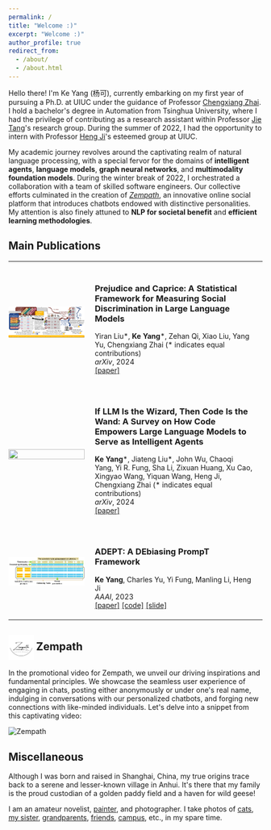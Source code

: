 ```yaml
---
permalink: /
title: "Welcome :)"
excerpt: "Welcome :)"
author_profile: true
redirect_from: 
  - /about/
  - /about.html
---
```


Hello there! I'm Ke Yang (杨可), currently embarking on my first year of pursuing a Ph.D. at UIUC under the guidance of Professor [Chengxiang Zhai](http://czhai.cs.illinois.edu/). I hold a bachelor's degree in Automation from Tsinghua University, where I had the privilege of contributing as a research assistant within Professor [Jie Tang](http://keg.cs.tsinghua.edu.cn/jietang/)'s research group. During the summer of 2022, I had the opportunity to intern with Professor [Heng Ji](http://blender.cs.illinois.edu/hengji.html)'s esteemed group at UIUC.

My academic journey revolves around the captivating realm of natural language processing, with a special fervor for the domains of **intelligent agents**, **language models**, **graph neural networks**, and **multimodality foundation models**. During the winter break of 2022, I orchestrated a collaboration with a team of skilled software engineers. Our collective efforts culminated in the creation of [*Zempath*](#jump), an innovative online social platform that introduces chatbots endowed with distinctive personalities. My attention is also finely attuned to **NLP for societal benefit** and **efficient learning methodologies**.

<style>
table, td, th, tr {
   border: none!important;
   font-size: 14px;
}
</style>

<h2><span>Main Publications</span></h2>
<table cellspacing="0" cellpadding="0">
<tr>
<td style="padding:0px;width:30%;vertical-align:middle">
  <img src="../images/Prejudice-framework.pdf" height="100%" width="100%" style="border-style: none">
</td>
<td style="padding:20px;width:70%;vertical-align:middle">  
  <h3>Prejudice and Caprice: A Statistical Framework for Measuring Social Discrimination in Large Language Models</h3>
  Yiran Liu*, <b>Ke Yang</b>*, Zehan Qi, Xiao Liu, Yang Yu, Chengxiang Zhai (* indicates equal contributions)
  <br>
  <em>arXiv</em>, 2024
  <br>
  <div>
    <a href="https://arxiv.org/abs/2402.15481">[paper]</a>
  </div>  
</td>
</tr>  
<tr>
<td style="padding:0px;width:30%;vertical-align:middle">
  <img src="../images/Wizard-agent.png" height="100%" width="100%" style="border-style: none">
</td>
<td style="padding:20px;width:70%;vertical-align:middle">  
  <h3>If LLM Is the Wizard, Then Code Is the Wand: A Survey on How Code Empowers Large Language Models to Serve as Intelligent Agents</h3>
  <b>Ke Yang</b>*, Jiateng Liu*, John Wu, Chaoqi Yang, Yi R. Fung, Sha Li, Zixuan Huang, Xu Cao, Xingyao Wang, Yiquan Wang, Heng Ji, Chengxiang Zhai  (* indicates equal contributions)
  <br>
  <em>arXiv</em>, 2024
  <br>
  <div>
    <a href="https://arxiv.org/abs/2401.00812">[paper]</a>
  </div>  
</td>
</tr>  
<tr>
<td style="padding:0px;width:30%;vertical-align:middle">
  <img src="../images/ADEPT-framework.png" height="100%" width="100%" style="border-style: none">
</td>
<td style="padding:20px;width:70%;vertical-align:middle">  
  <h3>ADEPT: A DEbiasing PrompT Framework</h3>
  <b>Ke Yang</b>, Charles Yu, Yi Fung, Manling Li, Heng Ji
  <br>
  <em>AAAI</em>, 2023
  <br>
  <div>
    <a href="https://arxiv.org/abs/2211.05414">[paper]</a>
    <a href="https://github.com/EmpathYang/ADEPT">[code]</a>
    <a href="../files/ADEPT.pdf">[slide]</a>
  </div>  
</td>
</tr>  
</table>

<h2>
    <img src="/images/Zempath.png" alt="Icon" style="display: inline-block; vertical-align: middle; width: 50px;">
    <span id='jump'>Zempath</span> 
</h2>

In the promotional video for Zempath, we unveil our driving inspirations and fundamental principles. We showcase the seamless user experience of engaging in chats, posting either anonymously or under one's real name, indulging in conversations with our personalized chatbots, and forging new connections with like-minded individuals. Let's delve into a snippet from this captivating video:

![Zempath](/images/Zempath_display.gif)

Miscellaneous
------
Although I was born and raised in Shanghai, China, my true origins trace back to a serene and lesser-known village in Anhui. It's there that my family is the proud custodian of a golden paddy field and a haven for wild geese!

I am an amateur novelist, [painter](/images/hey_you.jpg), and photographer. I take photos of [cats](/images/cat.jpg), [my sister](/images/my_cool_sister.jpg), [grandparents](/images/my_grandparents.jpg), [friends](/images/on_my_21th_birthday.png), [campus](/images/campus.png), etc., in my spare time.
